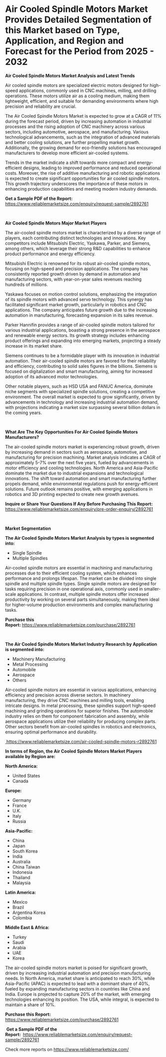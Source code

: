 <p><h1>Air Cooled Spindle Motors Market Provides Detailed Segmentation of this Market based on Type, Application, and Region and Forecast for the Period from 2025 - 2032</h1></p><p><strong>Air Cooled Spindle Motors Market Analysis and Latest Trends</strong></p>
<p><p>Air cooled spindle motors are specialized electric motors designed for high-speed applications, commonly used in CNC machines, milling, and drilling operations. These motors utilize air as a cooling medium, making them lightweight, efficient, and suitable for demanding environments where high precision and reliability are crucial. </p><p>The Air Cooled Spindle Motors Market is expected to grow at a CAGR of 11% during the forecast period, driven by increasing automation in industrial processes and the rising adoption of CNC machinery across various sectors, including automotive, aerospace, and manufacturing. Various technological advancements, such as the integration of advanced materials and better cooling solutions, are further propelling market growth. Additionally, the growing demand for eco-friendly solutions has encouraged manufacturers to develop more efficient air-cooled systems. </p><p>Trends in the market indicate a shift towards more compact and energy-efficient designs, leading to improved performance and reduced operational costs. Moreover, the rise of additive manufacturing and robotic applications is expected to create significant opportunities for air cooled spindle motors. This growth trajectory underscores the importance of these motors in enhancing production capabilities and meeting modern industry demands.</p></p>
<p><strong>Get a Sample PDF of the Report:&nbsp;</strong> <a href="https://www.reliablemarketsize.com/enquiry/request-sample/2892761?utm_campaign=2995&utm_medium=2&utm_source=Github&utm_content=ia&utm_term=15032025&utm_id=air-cooled-spindle-motors">https://www.reliablemarketsize.com/enquiry/request-sample/2892761</a></p>
<p>&nbsp;</p>
<p><strong>Air Cooled Spindle Motors Major Market Players</strong></p>
<p><p>The air-cooled spindle motors market is characterized by a diverse range of players, each contributing distinct technologies and innovations. Key competitors include Mitsubishi Electric, Yaskawa, Parker, and Siemens, among others, which leverage their strong R&D capabilities to enhance product performance and energy efficiency.</p><p>Mitsubishi Electric is renowned for its robust air-cooled spindle motors, focusing on high-speed and precision applications. The company has consistently reported growth driven by demand in automation and manufacturing sectors, with year-on-year sales revenues reaching hundreds of millions.</p><p>Yaskawa focuses on motion control solutions, emphasizing the integration of its spindle motors with advanced servo technology. This synergy has facilitated significant market growth, particularly in robotics and CNC applications. The company anticipates future growth due to the increasing automation in manufacturing, forecasting expansion in its sales revenue.</p><p>Parker Hannifin provides a range of air-cooled spindle motors tailored for various industrial applications, boasting a strong presence in the aerospace and renewable energy sectors. Its growth strategy includes enhancing product offerings and expanding into emerging markets, projecting a steady increase in its market share.</p><p>Siemens continues to be a formidable player with its innovation in industrial automation. Their air-cooled spindle motors are favored for their reliability and efficiency, contributing to solid sales figures in the billions. Siemens is focused on digitalization and smart manufacturing, aiming for increased adoption of its advanced motor technologies.</p><p>Other notable players, such as HSD USA and FANUC America, dominate niche segments with specialized spindle solutions, creating a competitive environment. The overall market is expected to grow significantly, driven by advancements in technology and increasing industrial automation demand, with projections indicating a market size surpassing several billion dollars in the coming years.</p></p>
<p>&nbsp;</p>
<p><strong>What Are The Key Opportunities For Air Cooled Spindle Motors Manufacturers?</strong></p>
<p><p>The air-cooled spindle motors market is experiencing robust growth, driven by increasing demand in sectors such as aerospace, automotive, and manufacturing for precision machining. Market analysis indicates a CAGR of approximately 5-7% over the next five years, fueled by advancements in motor efficiency and cooling technologies. North America and Asia-Pacific dominate the market due to industrial expansions and technological innovations. The shift toward automation and smart manufacturing further propels demand, while environmental regulations push for energy-efficient solutions. Future outlook remains positive, with emerging applications in robotics and 3D printing expected to create new growth avenues.</p></p>
<p><strong>Inquire or Share Your Questions If Any Before Purchasing This Report:</strong> <a href="https://www.reliablemarketsize.com/enquiry/pre-order-enquiry/2892761?utm_campaign=2995&utm_medium=2&utm_source=Github&utm_content=ia&utm_term=15032025&utm_id=air-cooled-spindle-motors">https://www.reliablemarketsize.com/enquiry/pre-order-enquiry/2892761</a></p>
<p>&nbsp;</p>
<p><strong>Market Segmentation</strong></p>
<p><strong>The Air Cooled Spindle Motors Market Analysis by types is segmented into:</strong></p>
<p><ul><li>Single Spindle</li><li>Multiple Spindles</li></ul></p>
<p><p>Air-cooled spindle motors are essential in machining and manufacturing processes due to their efficient cooling system, which enhances performance and prolongs lifespan. The market can be divided into single spindle and multiple spindle types. Single spindle motors are designed for tasks requiring precision in one operational axis, commonly used in smaller-scale applications. In contrast, multiple spindle motors offer increased productivity by working on several parts simultaneously, making them ideal for higher-volume production environments and complex manufacturing tasks.</p></p>
<p><strong>Purchase this Report:&nbsp;</strong><a href="https://www.reliablemarketsize.com/purchase/2892761?utm_campaign=2995&utm_medium=2&utm_source=Github&utm_content=ia&utm_term=15032025&utm_id=air-cooled-spindle-motors">https://www.reliablemarketsize.com/purchase/2892761</a></p>
<p>&nbsp;</p>
<p><strong>The Air Cooled Spindle Motors Market Industry Research by Application is segmented into:</strong></p>
<p><ul><li>Machinery Manufacturing</li><li>Metal Processing</li><li>Automobile</li><li>Aerospace</li><li>Others</li></ul></p>
<p><p>Air-cooled spindle motors are essential in various applications, enhancing efficiency and precision across diverse sectors. In machinery manufacturing, they drive CNC machines and milling tools, enabling intricate designs. In metal processing, these spindles support high-speed machining and grinding operations for superior finishes. The automobile industry relies on them for component fabrication and assembly, while aerospace applications utilize their reliability for producing complex parts. Other sectors benefit from air-cooled spindles in robotics and electronics, ensuring optimal performance and durability.</p></p>
<p><a href="https://www.reliablemarketsize.com/air-cooled-spindle-motors-r2892761?utm_campaign=2995&utm_medium=2&utm_source=Github&utm_content=ia&utm_term=15032025&utm_id=air-cooled-spindle-motors">&nbsp;https://www.reliablemarketsize.com/air-cooled-spindle-motors-r2892761</a></p>
<p><strong>In terms of Region, the Air Cooled Spindle Motors Market Players available by Region are:</strong></p>
<p>
    <p> <strong> North America: </strong>
        <ul>
            <li>United States</li>
            <li>Canada</li>
        </ul>
        </p> 
    <p> <strong> Europe: </strong>
        <ul>
            <li>Germany</li>
            <li>France</li>
            <li>U.K.</li>
            <li>Italy</li>
            <li>Russia</li>
        </ul>
        </p> 
    <p> <strong> Asia-Pacific: </strong>
        <ul>
            <li>China</li>
            <li>Japan</li>
            <li>South Korea</li>
            <li>India</li>
            <li>Australia</li>
            <li>China Taiwan</li>
            <li>Indonesia</li>
            <li>Thailand</li>
            <li>Malaysia</li>
        </ul>
        </p> 
    <p> <strong> Latin America: </strong>
        <ul>
            <li>Mexico</li>
            <li>Brazil</li>
            <li>Argentina Korea</li>
            <li>Colombia</li>
        </ul>
        </p> 
    <p> <strong> Middle East & Africa: </strong>
        <ul>
            <li>Turkey</li>
            <li>Saudi</li>
            <li>Arabia</li>
            <li>UAE</li>
            <li>Korea</li>
        </ul>
    </p>
    </p>
<p><p>The air-cooled spindle motors market is poised for significant growth, driven by increasing industrial automation and precision manufacturing needs. In North America, market share is anticipated to reach 30%, while Asia-Pacific (APAC) is expected to lead with a dominant share of 40%, fueled by expanding manufacturing sectors in countries like China and India. Europe is projected to capture 20% of the market, with emerging technologies enhancing its position. The USA, while integral, is expected to maintain a share of 10%.</p></p>
<p><strong>Purchase this Report: </strong><a href="https://www.reliablemarketsize.com/purchase/2892761?utm_campaign=2995&utm_medium=2&utm_source=Github&utm_content=ia&utm_term=15032025&utm_id=air-cooled-spindle-motors">https://www.reliablemarketsize.com/purchase/2892761</a></p>
<p>&nbsp;<strong>Get a Sample PDF of the Report:&nbsp;&nbsp;</strong><a href="https://www.reliablemarketsize.com/enquiry/request-sample/2892761?utm_campaign=2995&utm_medium=2&utm_source=Github&utm_content=ia&utm_term=15032025&utm_id=air-cooled-spindle-motors">https://www.reliablemarketsize.com/enquiry/request-sample/2892761</a></p>
<p><strong></strong></p>
<p>Check more reports on <a href="https://www.reliablemarketsize.com/?utm_campaign=2995&utm_medium=2&utm_source=Github&utm_content=ia&utm_term=15032025&utm_id=air-cooled-spindle-motors">https://www.reliablemarketsize.com/</a></p>